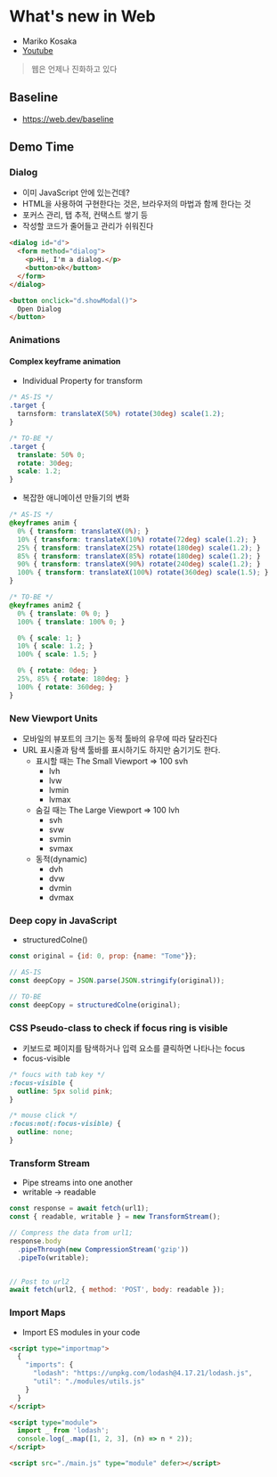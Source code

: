 # What's new in Web
- Mariko Kosaka
- [Youtube](https://youtu.be/x9rh0Du4Czg)

> 웹은 언제나 진화하고 있다

## Baseline
- https://web.dev/baseline

## Demo Time

### Dialog
- 이미 JavaScript 안에 있는건데?
- HTML을 사용하여 구현한다는 것은, 브라우저의 마법과 함께 한다는 것
- 포커스 관리, 탭 추적, 컨택스트 쌓기 등
- 작성할 코드가 줄어들고 관리가 쉬워진다
```html
<dialog id="d">
  <form method="dialog">
    <p>Hi, I'm a dialog.</p>
    <button>ok</button>
  </form>
</dialog>

<button onclick="d.showModal()">
  Open Dialog
</button>
```
### Animations

#### Complex keyframe animation
- Individual Property for transform
```CSS
/* AS-IS */
.target {
  tarnsform: translateX(50%) rotate(30deg) scale(1.2);
}

/* TO-BE */
.target {
  translate: 50% 0;
  rotate: 30deg;
  scale: 1.2;
}
```

- 복잡한 애니메이션 만들기의 변화
```CSS
/* AS-IS */
@keyframes anim {
  0% { transform: translateX(0%); }
  10% { transform: translateX(10%) rotate(72deg) scale(1.2); }
  25% { transform: translateX(25%) rotate(180deg) scale(1.2); }
  85% { transform: translateX(85%) rotate(180deg) scale(1.2); }
  90% { transform: translateX(90%) rotate(240deg) scale(1.2); }
  100% { transform: translateX(100%) rotate(360deg) scale(1.5); }
}

/* TO-BE */
@keyframes anim2 {
  0% { translate: 0% 0; }
  100% { translate: 100% 0; }

  0% { scale: 1; }
  10% { scale: 1.2; }
  100% { scale: 1.5; }

  0% { rotate: 0deg; }
  25%, 85% { rotate: 180deg; }
  100% { rotate: 360deg; }
}
```

### New Viewport Units
- 모바일의 뷰포트의 크기는 동적 툴바의 유무에 따라 달라진다
- URL 표시줄과 탐색 툴바를 표시하기도 하지만 숨기기도 한다.
   - 표시할 때는 The Small Viewport => 100 svh
      - lvh
      - lvw
      - lvmin
      - lvmax
   - 숨길 때는 The Large Viewport => 100 lvh
      - svh
      - svw
      - svmin
      - svmax
   - 동적(dynamic)
      - dvh
      - dvw
      - dvmin
      - dvmax

### Deep copy in JavaScript
- structuredColne()
```JavaScript
const original = {id: 0, prop: {name: "Tome"}};

// AS-IS
const deepCopy = JSON.parse(JSON.stringify(original));

// TO-BE
const deepCopy = structuredColne(original);
```

### CSS Pseudo-class to check if focus ring is visible
- 키보드로 페이지를 탐색하거나 입력 요소를 클릭하면 나타나는 focus
- focus-visible
```CSS
/* foucs with tab key */
:focus-visible {
  outline: 5px solid pink;
}

/* mouse click */
:focus:not(:focus-visible) {
  outline: none;
}
```

### Transform Stream
- Pipe streams into one another
- writable -> readable
```JavaScript
const response = await fetch(url1);
const { readable, writable } = new TransformStream();

// Compress the data from url1;
response.body
  .pipeThrough(new CompressionStream('gzip'))
  .pipeTo(writable);


// Post to url2
await fetch(url2, { method: 'POST', body: readable });
```

### Import Maps
- Import ES modules in your code
```HTML
<script type="importmap">
  {
    "imports": {
      "lodash": "https://unpkg.com/lodash@4.17.21/lodash.js",
      "util": "./modules/utils.js"
    }
  }
</script>

<script type="module">
  import _ from 'lodash';
  console.log(_.map([1, 2, 3], (n) => n * 2));
</script>

<script src="./main.js" type="module" defer></script>
```
